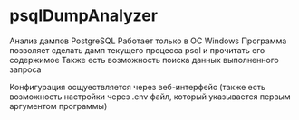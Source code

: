# psqlDumpAnalyzer
Анализ дампов PostgreSQL
Работает только в ОС Windows
Программа позволяет сделать дамп текущего процесса psql и прочитать его содержимое
Также есть возможность поиска данных выполненного запроса

Конфигурация осщуествляется через веб-интерфейс (также есть возможность настройки через .env файл, который указывается первым аргументом программы)

